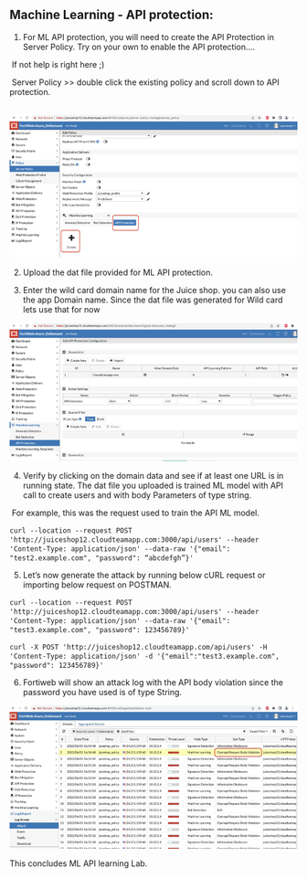 ## Machine Learning - API protection:

1) For ML API protection, you will need to create the API Protection in Server Policy. Try on your own to enable the API protection….

 

 

 

 

​		If not help is right here ;) 

​		Server Policy >> double click the existing policy and scroll down to API protection. 

​		![image-20220602175756759](image-20220602175756759.png)

2) Upload the dat file provided for ML API protection. 

3) Enter the wild card domain name for the Juice shop. you can also use the app Domain name. Since the dat file was generated for Wild card lets use that for now

![image-20220602175809643](image-20220602175809643.png)

4) Verify by clicking on the domain data and see if at least one URL is in running state. The dat file you uploaded is trained ML model with API call to create users and with body Parameters of type string. 

​		For example, this was the request used to train the API ML model.

```
curl --location --request POST 'http://juiceshop12.cloudteamapp.com:3000/api/users' --header 'Content-Type: application/json' --data-raw '{"email": "test2.example.com", "password": “abcdefgh”}'
```



5) Let’s now generate the attack by running below cURL request or importing below request on POSTMAN.

```
curl --location --request POST 'http://juiceshop12.cloudteamapp.com:3000/api/users' --header 'Content-Type: application/json' --data-raw '{"email": "test3.example.com", "password": 123456789}'

```

```
curl -X POST 'http://juiceshop12.cloudteamapp.com/api/users' -H 'Content-Type: application/json' -d '{"email":"test3.example.com", "password": 123456789}'
```



6) Fortiweb will show an attack log with the API body violation since the password you have used is of type String. 

![image-20220602175818131](image-20220602175818131.png)

This concludes ML API learning Lab. 